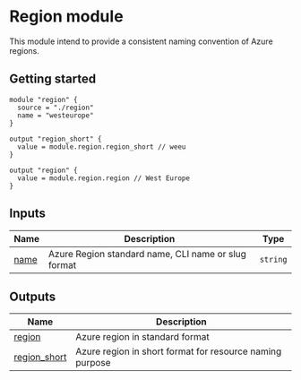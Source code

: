 # Region module

This module intend to provide a consistent naming convention of Azure regions.

## Getting started

```hcl
module "region" {
  source = "./region"
  name = "westeurope"
}

output "region_short" {
  value = module.region.region_short // weeu
}

output "region" {
  value = module.region.region // West Europe
}
```

<!-- BEGIN_TF_DOCS -->
## Inputs

| Name | Description | Type |
|------|-------------|------|
| <a name="input_name"></a> [name](#input\_name) | Azure Region standard name, CLI name or slug format | `string` |

## Outputs

| Name | Description |
|------|-------------|
| <a name="output_region"></a> [region](#output\_region) | Azure region in standard format |
| <a name="output_region_short"></a> [region\_short](#output\_region\_short) | Azure region in short format for resource naming purpose |
<!-- END_TF_DOCS -->